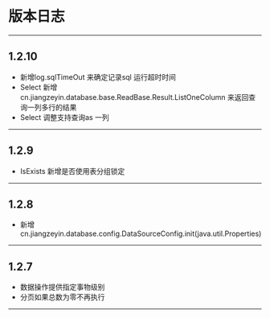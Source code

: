 # 版本日志

-------------------------------------------------------------------------------------------------------------

## 1.2.10
*  新增log.sqlTimeOut 来确定记录sql 运行超时时间
*  Select 新增cn.jiangzeyin.database.base.ReadBase.Result.ListOneColumn 来返回查询一列多行的结果
*  Select 调整支持查询as 一列

-------------------------------------------------------------------------------------------------------------

## 1.2.9
*  IsExists 新增是否使用表分组锁定

-------------------------------------------------------------------------------------------------------------

## 1.2.8
*  新增 cn.jiangzeyin.database.config.DataSourceConfig.init(java.util.Properties)

-------------------------------------------------------------------------------------------------------------

## 1.2.7
*   数据操作提供指定事物级别
*  分页如果总数为零不再执行

-------------------------------------------------------------------------------------------------------------
